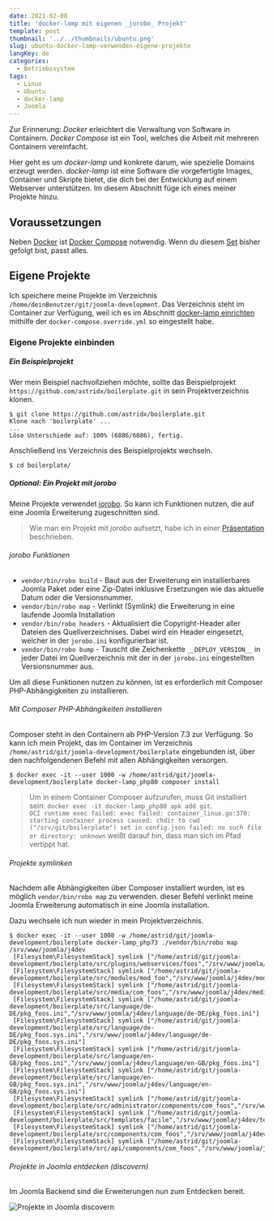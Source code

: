 ```yaml
---
date: 2021-02-08
title: 'docker-lamp mit eigenen _jorobo_ Projekt'
template: post
thumbnail: '../../thumbnails/ubuntu.png'
slug: ubuntu-docker-lamp-verwenden-eigene-projekte
langKey: de
categories:
  - Betriebssystem
tags:
  - Linux
  - Ubuntu
  - docker-lamp
  - Joomla
---
```


Zur Erinnerung: _Docker_ erleichtert die Verwaltung von Software in Containern. _Docker Compose_ ist ein Tool, welches die Arbeit mit mehreren Containern vereinfacht.

Hier geht es um _docker-lamp_ und konkrete darum, wie spezielle Domains erzeugt werden. _docker-lamp_ ist eine Software die vorgefertigte Images, Container und Skripte bietet, die dich bei der Entwicklung auf einem Webserver unterstützen. Im diesem Abschnitt füge ich eines meiner Projekte hinzu.

## Voraussetzungen

Neben [Docker](/ubuntu-docker-einrichten-docker-lamp) ist [Docker Compose](/ubuntu-docker-compose-einrichten-docker-lamp) notwendig. Wenn du diesem [Set](/mein-ubuntu-rechner-mit-docker-lamp-themen/) bisher gefolgt bist, passt alles.

## Eigene Projekte

Ich speichere meine Projekte im Verzeichnis `/home/deinBenutzer/git/joomla-development`. Das Verzeichnis steht im Container zur Verfügung, weil ich es im Abschnitt [docker-lamp einrichten](/ubuntu-docker-lamp-einrichten) mithilfe der `docker-compose.override.yml` so eingestellt habe.

### Eigene Projekte einbinden

##### Ein Beispielprojekt

Wer mein Beispiel nachvollziehen möchte, sollte das Beispielprojekt `https://github.com/astridx/boilerplate.git` in sein Projektverzeichnis klonen.

```
$ git clone https://github.com/astridx/boilerplate.git
Klone nach 'boilerplate' ...
...
Löse Unterschiede auf: 100% (6886/6886), fertig.
```

Anschließend ins Verzeichnis des Beispielprojekts wechseln.

```
$ cd boilerplate/
```

##### Optional: Ein Projekt mit _jorobo_

Meine Projekte verwendet [jorobo](https://github.com/joomla-projects/jorobo). So kann ich Funktionen nutzen, die auf eine Joomla Erweiterung zugeschnitten sind.

> Wie man ein Projekt mit _jorobo_ aufsetzt, habe ich in einer [Präsentation](https://astridx.github.io/9997_jorobo/presentation/index.html#/) beschrieben.

###### _jorobo_ Funktionen

- `vendor/bin/robo build` - Baut aus der Erweiterung ein installierbares Joomla Paket oder eine Zip-Datei inklusive Ersetzungen wie das aktuelle Datum oder die Versionsnummer.
- `vendor/bin/robo map` - Verlinkt (Symlink) die Erweiterung in eine laufende Joomla Installation
- `vendor/bin/robo headers` - Aktualisiert die Copyright-Header aller Dateien des Quellverzeichnises. Dabei wird ein Header eingesetzt, welcher in der `jorobo.ini` konfigurierbar ist.
- `vendor/bin/robo bump` - Tauscht die Zeichenkette `__DEPLOY_VERSION__` in jeder Datei im Quellverzeichnis mit der in der `jorobo.ini` eingestellten Versionsnummer aus.

Um all diese Funktionen nutzen zu können, ist es erforderlich mit Composer PHP-Abhängigkeiten zu installieren.

###### Mit Composer PHP-Abhängikeiten installieren

Composer steht in den Containern ab PHP-Version 7.3 zur Verfügung. So kann ich mein Projekt, das im Container im Verzeichnis `/home/astrid/git/joomla-development/boilerplate` eingebunden ist, über den nachfolgendenen Befehl mit allen Abhängigkeiten versorgen.

```
$ docker exec -it --user 1000 -w /home/astrid/git/joomla-development/boilerplate docker-lamp_php80 composer install

```

> Um in einem Container Composer aufzurufen, muss Git installiert sein: `docker exec -it docker-lamp_php80 apk add git`.  
> `OCI runtime exec failed: exec failed: container_linux.go:370: starting container process caused: chdir to cwd ("/srv/git/boilerplate") set in config.json failed: no such file or directory: unknown` weißt darauf hin, dass man sich im Pfad vertippt hat.

###### Projekte symlinken

Nachdem alle Abhängigkeiten über Composer installiert wurden, ist es möglich `vendor/bin/robo map` zu verwenden. dieser Befehl verlinkt meine Joomla Erweiterung automatisch in eine Joomla installation.

Dazu wechsele ich nun wieder in mein Projektverzeichnis.

```
$ docker exec -it --user 1000 -w /home/astrid/git/joomla-development/boilerplate docker-lamp_php73 ./vendor/bin/robo map /srv/www/joomla/j4dev
 [Filesystem\FilesystemStack] symlink ["/home/astrid/git/joomla-development/boilerplate/src/plugins/webservices/foos","/srv/www/joomla/j4dev/plugins/webservices/foos"]
 [Filesystem\FilesystemStack] symlink ["/home/astrid/git/joomla-development/boilerplate/src/modules/mod_foo","/srv/www/joomla/j4dev/modules/mod_foo"]
 [Filesystem\FilesystemStack] symlink ["/home/astrid/git/joomla-development/boilerplate/src/media/com_foos","/srv/www/joomla/j4dev/media/com_foos"]
 [Filesystem\FilesystemStack] symlink ["/home/astrid/git/joomla-development/boilerplate/src/language/de-DE/pkg_foos.ini","/srv/www/joomla/j4dev/language/de-DE/pkg_foos.ini"]
 [Filesystem\FilesystemStack] symlink ["/home/astrid/git/joomla-development/boilerplate/src/language/de-DE/pkg_foos.sys.ini","/srv/www/joomla/j4dev/language/de-DE/pkg_foos.sys.ini"]
 [Filesystem\FilesystemStack] symlink ["/home/astrid/git/joomla-development/boilerplate/src/language/en-GB/pkg_foos.ini","/srv/www/joomla/j4dev/language/en-GB/pkg_foos.ini"]
 [Filesystem\FilesystemStack] symlink ["/home/astrid/git/joomla-development/boilerplate/src/language/en-GB/pkg_foos.sys.ini","/srv/www/joomla/j4dev/language/en-GB/pkg_foos.sys.ini"]
 [Filesystem\FilesystemStack] symlink ["/home/astrid/git/joomla-development/boilerplate/src/administrator/components/com_foos","/srv/www/joomla/j4dev/administrator/components/com_foos"]
 [Filesystem\FilesystemStack] symlink ["/home/astrid/git/joomla-development/boilerplate/src/templates/facile","/srv/www/joomla/j4dev/templates/facile"]
 [Filesystem\FilesystemStack] symlink ["/home/astrid/git/joomla-development/boilerplate/src/components/com_foos","/srv/www/joomla/j4dev/components/com_foos"]
 [Filesystem\FilesystemStack] symlink ["/home/astrid/git/joomla-development/boilerplate/src/api/components/com_foos","/srv/www/joomla/j4dev/api/components/com_foos"]

```

###### Projekte in Joomla entdecken (discovern)

Im Joomla Backend sind die Erweiterungen nun zum Entdecken bereit.

![Projekte in Joomla discovern](/images/discover.png)
